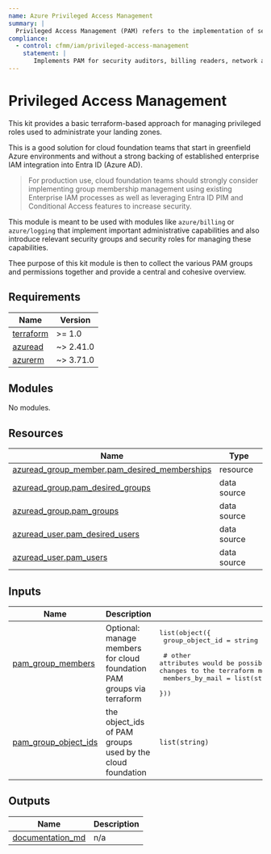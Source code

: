 ```yaml
---
name: Azure Privileged Access Management
summary: |
  Privileged Access Management (PAM) refers to the implementation of security measures and best practices to control and monitor access to critical resources within cloud platforms. For cloud foundation teams, it is about safeguarding administrative roles that enable access to core infrastructure, ensuring the security, compliance, and visibility needed to oversee application teams' cloud usage.
compliance:
  - control: cfmm/iam/privileged-access-management
    statement: |
       Implements PAM for security auditors, billing readers, network admins.
---
```


# Privileged Access Management

This kit provides a basic terraform-based approach for managing privileged roles used to administrate your landing zones.

This is a good solution for cloud foundation teams that start in greenfield Azure environments and without a strong
backing of established enterprise IAM integration into Entra ID (Azure AD).

> For production use, cloud foundation teams should strongly consider implementing group membership management using
> existing Enterprise IAM processes as well as leveraging Entra ID PIM and Conditional Access features to increase
> security.

This module is meant to be used with modules like `azure/billing` or `azure/logging` that implement important
administrative capabilities and also introduce relevant security groups and security roles for managing these capabilities.

Thee purpose of this kit module is then to collect the various PAM groups and permissions together and provide a central
and cohesive overview.


<!-- BEGIN_TF_DOCS -->
## Requirements

| Name | Version |
|------|---------|
| <a name="requirement_terraform"></a> [terraform](#requirement\_terraform) | >= 1.0 |
| <a name="requirement_azuread"></a> [azuread](#requirement\_azuread) | ~> 2.41.0 |
| <a name="requirement_azurerm"></a> [azurerm](#requirement\_azurerm) | ~> 3.71.0 |

## Modules

No modules.

## Resources

| Name | Type |
|------|------|
| [azuread_group_member.pam_desired_memberships](https://registry.terraform.io/providers/hashicorp/azuread/latest/docs/resources/group_member) | resource |
| [azuread_group.pam_desired_groups](https://registry.terraform.io/providers/hashicorp/azuread/latest/docs/data-sources/group) | data source |
| [azuread_group.pam_groups](https://registry.terraform.io/providers/hashicorp/azuread/latest/docs/data-sources/group) | data source |
| [azuread_user.pam_desired_users](https://registry.terraform.io/providers/hashicorp/azuread/latest/docs/data-sources/user) | data source |
| [azuread_user.pam_users](https://registry.terraform.io/providers/hashicorp/azuread/latest/docs/data-sources/user) | data source |

## Inputs

| Name | Description | Type | Default | Required |
|------|-------------|------|---------|:--------:|
| <a name="input_pam_group_members"></a> [pam\_group\_members](#input\_pam\_group\_members) | Optional: manage members for cloud foundation PAM groups via terraform | <pre>list(object({<br>    group_object_id = string<br><br>    # other attributes would be possible (e.g. UPN or mail_nickname) with small changes to the terraform module<br>    members_by_mail = list(string)<br>  }))</pre> | n/a | yes |
| <a name="input_pam_group_object_ids"></a> [pam\_group\_object\_ids](#input\_pam\_group\_object\_ids) | the object\_ids of PAM groups used by the cloud foundation | `list(string)` | n/a | yes |

## Outputs

| Name | Description |
|------|-------------|
| <a name="output_documentation_md"></a> [documentation\_md](#output\_documentation\_md) | n/a |
<!-- END_TF_DOCS -->
